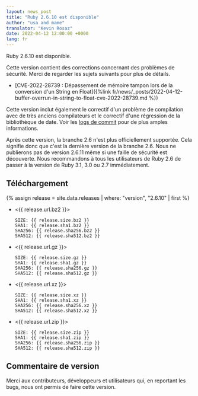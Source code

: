 ```yaml
---
layout: news_post
title: "Ruby 2.6.10 est disponible"
author: "usa and mame"
translator: "Kevin Rosaz"
date: 2022-04-12 12:00:00 +0000
lang: fr
---
```


Ruby 2.6.10 est disponible.

Cette version contient des corrections concernant des problèmes de sécurité.
Merci de regarder les sujets suivants pour plus de détails.

* [CVE-2022-28739 : Dépassement de mémoire tampon lors de la conversion d'un String en Float]({%link fr/news/_posts/2022-04-12-buffer-overrun-in-string-to-float-cve-2022-28739.md %})

Cette version inclut également le correctif d'un problème de compilation avec de très anciens compilateurs et le correctif d'une régression de la bibliothèque de date.
Voir les [logs de commit](https://github.com/ruby/ruby/compare/v2_6_9...v2_6_10) pour de plus amples informations.

Après cette version, la branche 2.6 n'est plus officiellement supportée. Cela signifie donc que c'est la dernière version de la branche 2.6.
Nous ne publierons pas de version 2.6.11 même si une faille de sécurité est découverte.
Nous recommandons à tous les utilisateurs de Ruby 2.6 de passer à la version de Ruby 3.1, 3.0 ou 2.7 immédiatement.

## Téléchargement

{% assign release = site.data.releases | where: "version", "2.6.10" | first %}

* <{{ release.url.bz2 }}>

      SIZE: {{ release.size.bz2 }}
      SHA1: {{ release.sha1.bz2 }}
      SHA256: {{ release.sha256.bz2 }}
      SHA512: {{ release.sha512.bz2 }}

* <{{ release.url.gz }}>

      SIZE: {{ release.size.gz }}
      SHA1: {{ release.sha1.gz }}
      SHA256: {{ release.sha256.gz }}
      SHA512: {{ release.sha512.gz }}

* <{{ release.url.xz }}>

      SIZE: {{ release.size.xz }}
      SHA1: {{ release.sha1.xz }}
      SHA256: {{ release.sha256.xz }}
      SHA512: {{ release.sha512.xz }}

* <{{ release.url.zip }}>

      SIZE: {{ release.size.zip }}
      SHA1: {{ release.sha1.zip }}
      SHA256: {{ release.sha256.zip }}
      SHA512: {{ release.sha512.zip }}

## Commentaire de version

Merci aux contributeurs, développeurs et utilisateurs qui, en reportant les bugs, nous ont permis de faire cette version.
